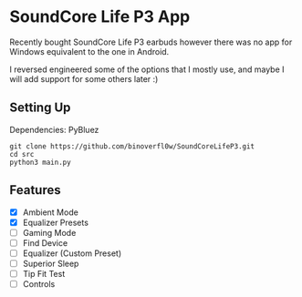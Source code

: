 # SoundCore Life P3 App #

Recently bought SoundCore Life P3 earbuds however there was no app for Windows equivalent to the one in Android.

I reversed engineered some of the options that I mostly use, and maybe I will add support for some others later :)


## Setting Up  ##
Dependencies: PyBluez
```
git clone https://github.com/binoverfl0w/SoundCoreLifeP3.git
cd src
python3 main.py
```

## Features
- [x] Ambient Mode
- [x] Equalizer Presets
- [ ] Gaming Mode
- [ ] Find Device
- [ ] Equalizer (Custom Preset)
- [ ] Superior Sleep
- [ ] Tip Fit Test
- [ ] Controls